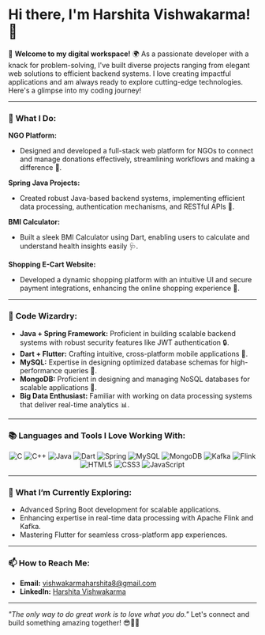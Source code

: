 # Hi there, I'm Harshita Vishwakarma! 👋  

🌟 **Welcome to my digital workspace!** 🌍 As a passionate developer with a knack for problem-solving, I've built diverse projects ranging from elegant web solutions to efficient backend systems. I love creating impactful applications and am always ready to explore cutting-edge technologies. Here's a glimpse into my coding journey!  

---

### 🚀 **What I Do:**  

**NGO Platform:**  
- Designed and developed a full-stack web platform for NGOs to connect and manage donations effectively, streamlining workflows and making a difference 🌟.  

**Spring Java Projects:**  
- Created robust Java-based backend systems, implementing efficient data processing, authentication mechanisms, and RESTful APIs 🚀.  

**BMI Calculator:**  
- Built a sleek BMI Calculator using Dart, enabling users to calculate and understand health insights easily 🩺.  

**Shopping E-Cart Website:**  
- Developed a dynamic shopping platform with an intuitive UI and secure payment integrations, enhancing the online shopping experience 🛒.  

---

### 🧠 **Code Wizardry:**  
- **Java + Spring Framework:** Proficient in building scalable backend systems with robust security features like JWT authentication 🔒.  
- **Dart + Flutter:** Crafting intuitive, cross-platform mobile applications 📱.  
- **MySQL:** Expertise in designing optimized database schemas for high-performance queries 💾.
- **MongoDB:** Proficient in designing and managing NoSQL databases for scalable applications 💾.  
- **Big Data Enthusiast:** Familiar with working on data processing systems that deliver real-time analytics 📊.  

---

### 📚 **Languages and Tools I Love Working With:**  

<p align="center">
  <img src="https://img.shields.io/badge/C-A8B9CC?style=for-the-badge&logo=c&logoColor=white" alt="C"/>
  <img src="https://img.shields.io/badge/C%2B%2B-00599C?style=for-the-badge&logo=cplusplus&logoColor=white" alt="C++"/>
  <img src="https://img.shields.io/badge/Java-ED8B00?style=for-the-badge&logo=java&logoColor=white" alt="Java"/>
  <img src="https://img.shields.io/badge/Dart-0175C2?style=for-the-badge&logo=dart&logoColor=white" alt="Dart"/>
  <img src="https://img.shields.io/badge/Spring-6DB33F?style=for-the-badge&logo=spring&logoColor=white" alt="Spring"/>
  <img src="https://img.shields.io/badge/MySQL-4479A1?style=for-the-badge&logo=mysql&logoColor=white" alt="MySQL"/>
  <img src="https://img.shields.io/badge/MongoDB-47A248?style=for-the-badge&logo=mongodb&logoColor=white" alt="MongoDB"/>
  <img src="https://img.shields.io/badge/Kafka-231F20?style=for-the-badge&logo=apache-kafka&logoColor=white" alt="Kafka"/>
  <img src="https://img.shields.io/badge/Flink-E6526F?style=for-the-badge&logo=apache-flink&logoColor=white" alt="Flink"/>
  <img src="https://img.shields.io/badge/HTML5-E34F26?style=for-the-badge&logo=html5&logoColor=white" alt="HTML5"/>
  <img src="https://img.shields.io/badge/CSS3-1572B6?style=for-the-badge&logo=css3&logoColor=white" alt="CSS3"/>
  <img src="https://img.shields.io/badge/JavaScript-F7DF1E?style=for-the-badge&logo=javascript&logoColor=black" alt="JavaScript"/>
</p>

---

### 🌱 **What I’m Currently Exploring:**  
- Advanced Spring Boot development for scalable applications.  
- Enhancing expertise in real-time data processing with Apache Flink and Kafka.  
- Mastering Flutter for seamless cross-platform app experiences.  

---

### 📫 **How to Reach Me:**  
- **Email:** [vishwakarmaharshita8@gmail.com](mailto:vishwakarmaharshita8@gmail.com)
- **LinkedIn:** [Harshita Vishwakarma](https://www.linkedin.com/in/harshita-vishwakarma-0a664b1b6/)  

---

_"The only way to do great work is to love what you do."_ Let's connect and build something amazing together! 😎👩‍💻  
